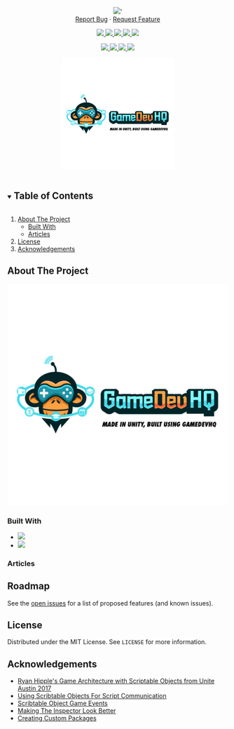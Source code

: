 <!-- Header -->
<!--<h3 align="center">Project Title</h3>-->
<!--<h2 align="center">Project Description</h2>-->
<p align="center">
	<img src ="https://github-readme-stats-blush-omega.vercel.app/api/pin?username=JamesLaFritz&repo=Dungeon-Escape-Mobile&theme=cobalt"/>'
	<br />
	<a href="https://github.com/JamesLaFritz/MyTemplateRepo/issues">Report Bug</a>
        ·
        <a href="https://github.com/JamesLaFritz/MyTemplateRepo/issues">Request Feature</a>
</p>

<!-- PROJECT SHIELDS -->
<p align="center">
  <a href="https://github.com/JamesLafritz/MyTemplateRepo/graphs/contributors">
	  <img src="https://img.shields.io/github/contributors/JamesLafritz/MyTemplateRepo.svg?style=for-the-badge"/>
  </a>
  <a href="https://img.shields.io/github/forks/JamesLafritz/MyTemplateRepo.svg?style=for-the-badge">
	  <img src="https://img.shields.io/github/forks/JamesLafritz/MyTemplateRepo.svg?style=for-the-badge"/>
  </a>
  <a href="https://github.com/JamesLafritz/MyTemplateRepo/stargazers">
	  <img src="https://img.shields.io/github/stars/JamesLafritz/MyTemplateRepo.svg?style=for-the-badge"/>
  </a>
  <a href="https://github.com/JamesLafritz/MyTemplateRepo/issues">
	  <img src="https://img.shields.io/github/issues/JamesLafritz/MyTemplateRepo.svg?style=for-the-badge"/>
  </a>
  <a href="https://img.shields.io/github/license/JamesLafritz/MyTemplateRepo.svg?style=for-the-badge">
	  <img src="https://img.shields.io/github/license/JamesLafritz/MyTemplateRepo.svg?style=for-the-badge"/>
  </a>
</p>

<!-- Links -->
<p align="center">
  <a href="https://jameslafritz.intensive.gamedevhq.com/">
	  <img src="https://img.shields.io/badge/Portfolio-21759B?style=for-the-badge&logo=wordpress&logoColor=white"/>
  </a>
  <a href="https://ktmarine1999.medium.com/">
	  <img src="https://img.shields.io/badge/Articles-000000?style=for-the-badge&logo=medium&logoColor=white"/>
  </a>
  <a href="https://www.linkedin.com/in/james-lafritz/">
	  <img src="https://img.shields.io/badge/LinkedIn-0A66C2?style=for-the-badge&logo=linkedin&logoColor=white"/>
  </a> 
  <a href="https://ktmarine1999.itch.io/">
	  <img src="https://img.shields.io/badge/Itch-fa5c5c.svg?style=for-the-badge&logo=Itch.io&logoColor=white""/>
</p>


<!-- PROJECT LOGO -->
<p align="center">
  <a href="https://github.com/JamesLaFritz/Dungeon-Escape-Mobile">
    <img src="Images/Logo.png" alt="Logo" width="256"/>
  </a>
</p>

<!-- TABLE OF CONTENTS -->
<details open="open">
  <summary><h2 style="display: inline-block">Table of Contents</h2></summary>
  <ol>
    <li>
      <a href="#about-the-project">About The Project</a>
	  <ul>
        <li><a href="#built-with">Built With</a></li>
      </ul>
      <ul>
        <li><a href="#articles">Articles</a></li>
      </ul>
    </li>
    <li><a href="#license">License</a></li>
    <li><a href="#acknowledgements">Acknowledgements</a></li>
  </ol>
</details>



<!-- ABOUT THE PROJECT -->
## About The Project

![Product Name Screen Shot](Images/ScreenShot.png)



### Built With

* <a href="https://www.linkedin.com/in/james-lafritz/"><img src="https://img.shields.io/badge/Unity-100000?style=for-the-badge&logo=unity&logoColor=white"/></a>
* <a href="https://store.unity.com/download-nuo"><img src="https://img.shields.io/badge/My Core Framework-100000?style=for-the-badge&logo=unity&logoColor=white"/></a>


<!-- Articles -->
### Articles
[]()
[]()
[]()



<!-- ROADMAP -->
## Roadmap

See the [open issues](https://github.com/JamesLaFritz/MyTemplateRepo/issues) for a list of proposed features (and known issues).



<!-- LICENSE -->
## License

Distributed under the MIT License. See `LICENSE` for more information.


<!-- ACKNOWLEDGEMENTS -->
## Acknowledgements

* [Ryan Hipple's Game Architecture with Scriptable Objects from Unite Austin 2017 ](https://github.com/roboryantron/Unite2017)
* [Using Scribtable Objects For Script Communication](https://blog.devgenius.io/script-communication-in-unity-using-scriptable-objects-ad2ef0d99c59)
* [Scribtable Object Game Events](https://blog.devgenius.io/scriptableobject-game-events-1f3401bbde72)
* [Making The Inspector Look Better](https://blog.devgenius.io/making-the-inspector-look-better-175baf39ada0)
* [Creating Custom Packages](https://blog.devgenius.io/creating-custom-packages-for-use-in-unity-7dfbaa49e4b4)
